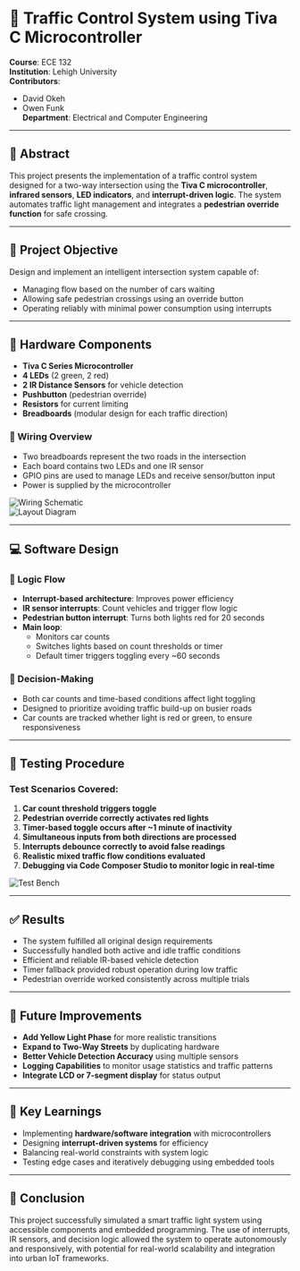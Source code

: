 # 🚦 Traffic Control System using Tiva C Microcontroller

**Course**: ECE 132  
**Institution**: Lehigh University  
**Contributors**:  
- David Okeh 
- Owen Funk  
**Department**: Electrical and Computer Engineering  

---

## 📘 Abstract

This project presents the implementation of a traffic control system designed for a two-way intersection using the **Tiva C microcontroller**, **infrared sensors**, **LED indicators**, and **interrupt-driven logic**. The system automates traffic light management and integrates a **pedestrian override function** for safe crossing.

---

## 🎯 Project Objective

Design and implement an intelligent intersection system capable of:
- Managing flow based on the number of cars waiting
- Allowing safe pedestrian crossings using an override button
- Operating reliably with minimal power consumption using interrupts

---

## 🔌 Hardware Components

- **Tiva C Series Microcontroller**  
- **4 LEDs** (2 green, 2 red)  
- **2 IR Distance Sensors** for vehicle detection  
- **Pushbutton** (pedestrian override)  
- **Resistors** for current limiting  
- **Breadboards** (modular design for each traffic direction)

### 📐 Wiring Overview

- Two breadboards represent the two roads in the intersection  
- Each board contains two LEDs and one IR sensor  
- GPIO pins are used to manage LEDs and receive sensor/button input  
- Power is supplied by the microcontroller  

![Wiring Schematic](#)  
![Layout Diagram](#)

---

## 💻 Software Design

### 🔁 Logic Flow

- **Interrupt-based architecture**: Improves power efficiency  
- **IR sensor interrupts**: Count vehicles and trigger flow logic  
- **Pedestrian button interrupt**: Turns both lights red for 20 seconds  
- **Main loop**:
  - Monitors car counts
  - Switches lights based on count thresholds or timer
  - Default timer triggers toggling every ~60 seconds

### 🧠 Decision-Making

- Both car counts and time-based conditions affect light toggling  
- Designed to prioritize avoiding traffic build-up on busier roads  
- Car counts are tracked whether light is red or green, to ensure responsiveness  

---

## 🧪 Testing Procedure

### Test Scenarios Covered:

1. **Car count threshold triggers toggle**
2. **Pedestrian override correctly activates red lights**
3. **Timer-based toggle occurs after ~1 minute of inactivity**
4. **Simultaneous inputs from both directions are processed**
5. **Interrupts debounce correctly to avoid false readings**
6. **Realistic mixed traffic flow conditions evaluated**
7. **Debugging via Code Composer Studio to monitor logic in real-time**

![Test Bench](#)

---

## ✅ Results

- The system fulfilled all original design requirements
- Successfully handled both active and idle traffic conditions
- Efficient and reliable IR-based vehicle detection
- Timer fallback provided robust operation during low traffic
- Pedestrian override worked consistently across multiple trials

---

## 📌 Future Improvements

- **Add Yellow Light Phase** for more realistic transitions  
- **Expand to Two-Way Streets** by duplicating hardware  
- **Better Vehicle Detection Accuracy** using multiple sensors  
- **Logging Capabilities** to monitor usage statistics and traffic patterns  
- **Integrate LCD or 7-segment display** for status output  

---

## 🧠 Key Learnings

- Implementing **hardware/software integration** with microcontrollers  
- Designing **interrupt-driven systems** for efficiency  
- Balancing real-world constraints with system logic  
- Testing edge cases and iteratively debugging using embedded tools  

---

## 📝 Conclusion

This project successfully simulated a smart traffic light system using accessible components and embedded programming. The use of interrupts, IR sensors, and decision logic allowed the system to operate autonomously and responsively, with potential for real-world scalability and integration into urban IoT frameworks.
